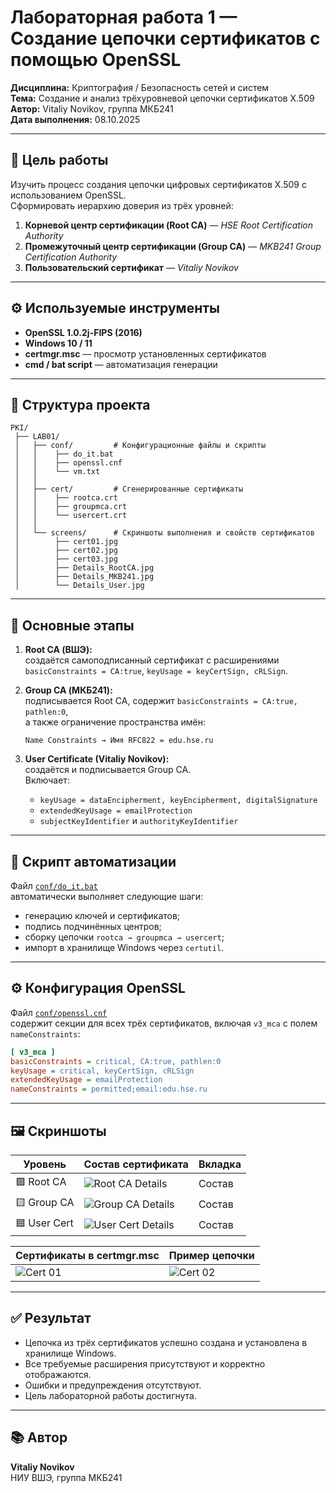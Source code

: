 # Лабораторная работа 1 — Создание цепочки сертификатов с помощью OpenSSL

**Дисциплина:** Криптография / Безопасность сетей и систем  
**Тема:** Создание и анализ трёхуровневой цепочки сертификатов X.509  
**Автор:** Vitaliy Novikov, группа МКБ241  
**Дата выполнения:** 08.10.2025  

---

## 🎯 Цель работы

Изучить процесс создания цепочки цифровых сертификатов X.509 с использованием OpenSSL.  
Сформировать иерархию доверия из трёх уровней:

1. **Корневой центр сертификации (Root CA)** — *HSE Root Certification Authority*  
2. **Промежуточный центр сертификации (Group CA)** — *MKB241 Group Certification Authority*  
3. **Пользовательский сертификат** — *Vitaliy Novikov*  

---

## ⚙️ Используемые инструменты

- **OpenSSL 1.0.2j-FIPS (2016)**  
- **Windows 10 / 11**  
- **certmgr.msc** — просмотр установленных сертификатов  
- **cmd / bat script** — автоматизация генерации

---

## 🧩 Структура проекта

```
PKI/
 ├── LAB01/
 │   ├── conf/         # Конфигурационные файлы и скрипты
 │   │    ├── do_it.bat
 │   │    ├── openssl.cnf
 │   │    └── vm.txt
 │   │
 │   ├── cert/         # Сгенерированные сертификаты
 │   │    ├── rootca.crt
 │   │    ├── groupmca.crt
 │   │    └── usercert.crt
 │   │
 │   └── screens/      # Скриншоты выполнения и свойств сертификатов
 │        ├── cert01.jpg
 │        ├── cert02.jpg
 │        ├── cert03.jpg
 │        ├── Details_RootCA.jpg
 │        ├── Details_MKB241.jpg
 │        └── Details_User.jpg
```

---

## 🧠 Основные этапы

1. **Root CA (ВШЭ):**  
   создаётся самоподписанный сертификат с расширениями `basicConstraints = CA:true`, `keyUsage = keyCertSign, cRLSign`.  

2. **Group CA (МКБ241):**  
   подписывается Root CA, содержит `basicConstraints = CA:true, pathlen:0`,  
   а также ограничение пространства имён:  
   ```
   Name Constraints → Имя RFC822 = edu.hse.ru
   ```  

3. **User Certificate (Vitaliy Novikov):**  
   создаётся и подписывается Group CA.  
   Включает:
   - `keyUsage = dataEncipherment, keyEncipherment, digitalSignature`
   - `extendedKeyUsage = emailProtection`
   - `subjectKeyIdentifier` и `authorityKeyIdentifier`

---

## 🧾 Скрипт автоматизации

Файл [`conf/do_it.bat`](../conf/do_it.bat)  
автоматически выполняет следующие шаги:

- генерацию ключей и сертификатов;
- подпись подчинённых центров;
- сборку цепочки `rootca → groupmca → usercert`;
- импорт в хранилище Windows через `certutil`.

---

## ⚙️ Конфигурация OpenSSL

Файл [`conf/openssl.cnf`](../conf/openssl.cnf)  
содержит секции для всех трёх сертификатов, включая `v3_mca` с полем `nameConstraints`:

```ini
[ v3_mca ]
basicConstraints = critical, CA:true, pathlen:0
keyUsage = critical, keyCertSign, cRLSign
extendedKeyUsage = emailProtection
nameConstraints = permitted;email:edu.hse.ru
```

---

## 🖼️ Скриншоты

| Уровень | Состав сертификата | Вкладка |
|----------|--------------------|----------|
| 🟩 Root CA | ![Root CA Details](../screens/Details_RootCA.jpg) | Состав |
| 🟨 Group CA | ![Group CA Details](../screens/Details_MKB241.jpg) | Состав |
| 🟦 User Cert | ![User Cert Details](../screens/Details_User.jpg) | Состав |

| Сертификаты в certmgr.msc | Пример цепочки |
|----------------------------|----------------|
| ![Cert 01](../screens/cert01.jpg) | ![Cert 02](../screens/cert02.jpg) |

---

## ✅ Результат

- Цепочка из трёх сертификатов успешно создана и установлена в хранилище Windows.  
- Все требуемые расширения присутствуют и корректно отображаются.  
- Ошибки и предупреждения отсутствуют.  
- Цель лабораторной работы достигнута.

---

## 📚 Автор
**Vitaliy Novikov**  
НИУ ВШЭ, группа МКБ241
